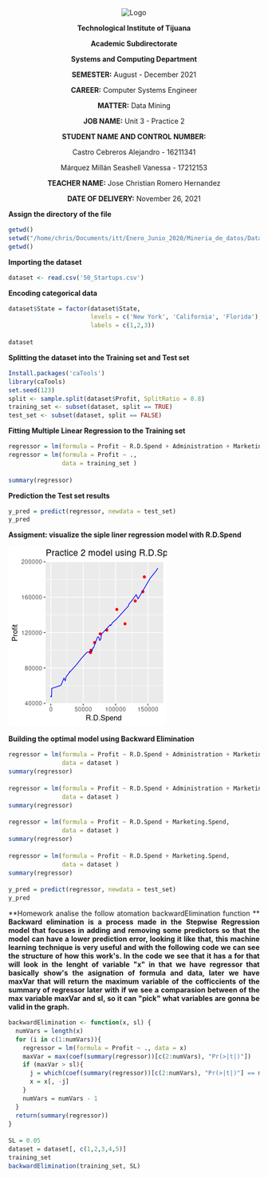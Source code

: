 <div align="center">
<img alt="Logo" src="https://www.tijuana.tecnm.mx/wp-content/themes/tecnm/images/logo_TECT.png" width=250 height=250>
</p>

**Technological Institute of Tijuana** 

**Academic Subdirectorate** 

**Systems and Computing Department** 

**SEMESTER:** 
August - December 2021

**CAREER:** 
Computer Systems Engineer

**MATTER:** 
Data Mining

**JOB NAME:** 
Unit 3 - Practice 2

**STUDENT NAME AND CONTROL NUMBER:** 


Castro Cebreros Alejandro - 16211341 

Márquez Millán Seashell Vanessa - 17212153

**TEACHER NAME:** 
Jose Christian Romero Hernandez

**DATE OF DELIVERY:** 
November 26, 2021

</div>

<div align="Justify">

**Assign the directory of the file**

```R 
getwd()
setwd("/home/chris/Documents/itt/Enero_Junio_2020/Mineria_de_datos/DataMining/MachineLearning/MultipleLinearRegression")
getwd()
```

**Importing the dataset**

```R 
dataset <- read.csv('50_Startups.csv')
```

**Encoding categorical data**

```R 
dataset$State = factor(dataset$State,
                       levels = c('New York', 'California', 'Florida'),
                       labels = c(1,2,3))

dataset
```

**Splitting the dataset into the Training set and Test set**
```R 
Install.packages('caTools')
library(caTools)
set.seed(123)
split <- sample.split(dataset$Profit, SplitRatio = 0.8)
training_set <- subset(dataset, split == TRUE)
test_set <- subset(dataset, split == FALSE)
```

**Fitting Multiple Linear Regression to the Training set**
```R 
regressor = lm(formula = Profit ~ R.D.Spend + Administration + Marketing.Spend + State)
regressor = lm(formula = Profit ~ .,
               data = training_set )

summary(regressor)
```

**Prediction the Test set results**

```R 
y_pred = predict(regressor, newdata = test_set)
y_pred
```

**Assigment: visualize the siple liner regression model with R.D.Spend**

<p >
  <img alt="Unit-3" src="./P2graph1.png" >
</p>

**Building the optimal model using Backward Elimination**
```R 
regressor = lm(formula = Profit ~ R.D.Spend + Administration + Marketing.Spend + State,
               data = dataset )
summary(regressor)

regressor = lm(formula = Profit ~ R.D.Spend + Administration + Marketing.Spend,
               data = dataset )
summary(regressor)

regressor = lm(formula = Profit ~ R.D.Spend + Marketing.Spend,
               data = dataset )
summary(regressor)

regressor = lm(formula = Profit ~ R.D.Spend + Marketing.Spend,
               data = dataset )
summary(regressor)

y_pred = predict(regressor, newdata = test_set)
y_pred
```

**Homework analise the follow atomation backwardElimination function **
**Backward elimination is a process made in the Stepwise Regression model that focuses in adding and removing some predictors so that the model can have a lower prediction error, looking it like that, this machine learning technique is very useful and with the following code we can see the structure of how this work's. In the code we see that it has a for that will look in the lenght of variable "x" in that we have regressor that basically show's the asignation of formula and data, later we have maxVar that will return the maximum variable of the cofficcients of the summary of regressor later with if we see a comparasion between  of the max variable maxVar and sl, so it can "pick" what variables are gonna be valid in the graph.**
```R 
backwardElimination <- function(x, sl) {
  numVars = length(x)
  for (i in c(1:numVars)){
    regressor = lm(formula = Profit ~ ., data = x)
    maxVar = max(coef(summary(regressor))[c(2:numVars), "Pr(>|t|)"])
    if (maxVar > sl){
      j = which(coef(summary(regressor))[c(2:numVars), "Pr(>|t|)"] == maxVar)
      x = x[, -j]
    }
    numVars = numVars - 1
  }
  return(summary(regressor))
}

SL = 0.05
dataset = dataset[, c(1,2,3,4,5)]
training_set
backwardElimination(training_set, SL)
```